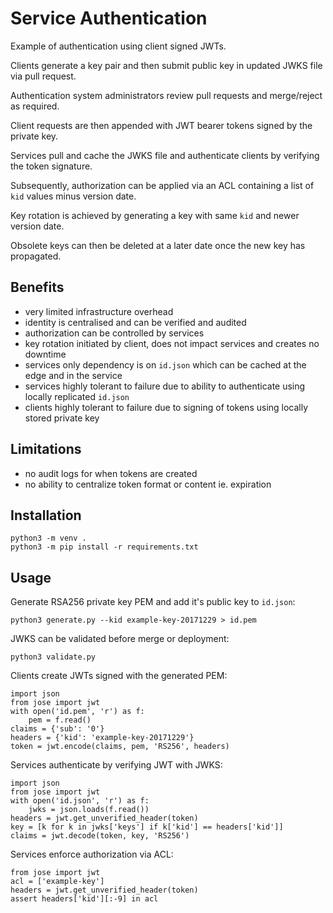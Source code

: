 # Service Authentication

Example of authentication using client signed JWTs.

Clients generate a key pair and then submit public key in updated JWKS file via pull request.

Authentication system administrators review pull requests and merge/reject as required.

Client requests are then appended with JWT bearer tokens signed by the private key.

Services pull and cache the JWKS file and authenticate clients by verifying the token signature.

Subsequently, authorization can be applied via an ACL containing a list of `kid` values minus version date.

Key rotation is achieved by generating a key with same `kid` and newer version date.

Obsolete keys can then be deleted at a later date once the new key has propagated.

## Benefits
- very limited infrastructure overhead
- identity is centralised and can be verified and audited
- authorization can be controlled by services
- key rotation initiated by client, does not impact services and creates no downtime
- services only dependency is on `id.json` which can be cached at the edge and in the service
- services highly tolerant to failure due to ability to authenticate using locally replicated `id.json`
- clients highly tolerant to failure due to signing of tokens using locally stored private key

## Limitations
- no audit logs for when tokens are created
- no ability to centralize token format or content ie. expiration

## Installation

```
python3 -m venv .
python3 -m pip install -r requirements.txt
```

## Usage

Generate RSA256 private key PEM and add it's public key to `id.json`:
```
python3 generate.py --kid example-key-20171229 > id.pem
```

JWKS can be validated before merge or deployment:
```
python3 validate.py
```

Clients create JWTs signed with the generated PEM:
```
import json
from jose import jwt
with open('id.pem', 'r') as f:
    pem = f.read()
claims = {'sub': '0'}
headers = {'kid': 'example-key-20171229'}
token = jwt.encode(claims, pem, 'RS256', headers)
```

Services authenticate by verifying JWT with JWKS:
```
import json
from jose import jwt
with open('id.json', 'r') as f:
    jwks = json.loads(f.read())
headers = jwt.get_unverified_header(token)
key = [k for k in jwks['keys'] if k['kid'] == headers['kid']]
claims = jwt.decode(token, key, 'RS256')
```

Services enforce authorization via ACL:
```
from jose import jwt
acl = ['example-key']
headers = jwt.get_unverified_header(token)
assert headers['kid'][:-9] in acl
```
